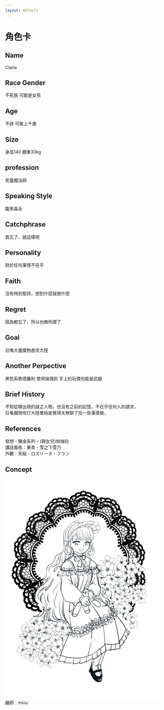 ```yaml
---
layout: default
---
```


# 角色卡

## Name
Claire 

## Race Gender
不死族 可能是女孩

## Age
不詳 可能上千歲

## Size
身高140 體重30kg

## profession
死靈魔法師 

## Speaking Style
腹黑毒舌

## Catchphrase
我忘了、就這樣吧

## Personality
對於任何事情不在乎

## Faith
沒有特別堅持，想到什麼就做什麼

## Regret
因為都忘了，所以也無所謂了

## Goal 
召喚大量魔物進攻大陸

## Another Perpective
黑色系歌德羅利 使用操偶術 手上的玩偶也能是武器

## Brief History
不知從哪出現的謎之人物，也沒有之前的記憶，不在乎任何人的請求，<br>
召喚魔物攻打大陸單純是覺得太無聊了找一些事情做，

## References
發想 - 鍊金系列 – (親女兒)帕梅拉<br>
講話風格：果青 - 雪之下雪乃<br>
外觀：天結 - ロズリーヌ・フラン

## Concept
<img src="./Claire.jpg">
<br>繪師：minu
